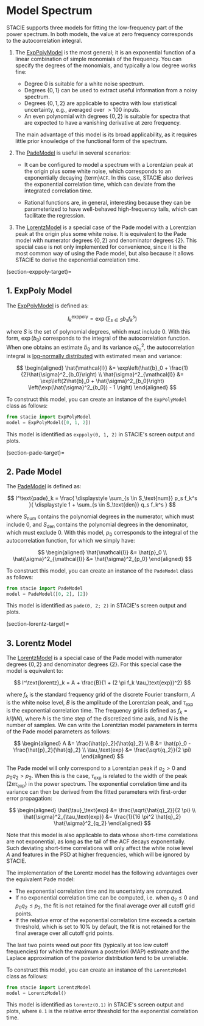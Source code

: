 # Model Spectrum

STACIE supports three models for fitting the low-frequency part of the power spectrum.
In both models, the value at zero frequency corresponds to the autocorrelation integral.

1. The [ExpPolyModel](#stacie.model.ExpPolyModel) is the most general;
   it is an exponential function of a linear combination of simple monomials of the frequency.
   You can specify the degrees of the monomials, and typically a low degree works fine:

    - Degree $0$ is suitable for a white noise spectrum.
    - Degrees $\{0, 1\}$ can be used to extract useful information from a noisy spectrum.
    - Degrees $\{0, 1, 2\}$ are applicable to spectra with low statistical uncertainty,
      e.g., averaged over $>100$ inputs.
    - An even polynomial with degrees $\{0, 2\}$ is suitable for spectra
      that are expected to have a vanishing derivative at zero frequency.

    The main advantage of this model is its broad applicability,
    as it requires little prior knowledge of the functional form of the spectrum.

2. The [PadeModel](#stacie.model.PadeModel) is useful in several scenarios:

    - It can be configured to model a spectrum with a Lorentzian peak at the origin
      plus some white noise, which corresponds to an exponentially decaying {term}`ACF`.
      In this case, STACIE also derives the exponential correlation time,
      which can deviate from the integrated correlation time.

    - Rational functions are, in general, interesting because they can be
      parameterized to have well-behaved high-frequency tails,
      which can facilitate the regression.

3. The [LorentzModel](#stacie.model.LorentzModel) is a special case of the Pade model
   with a Lorentzian peak at the origin plus some white noise.
   It is equivalent to the Pade model with numerator degrees $\{0, 2\}$
   and denominator degrees $\{2\}$.
   This special case is not only implemented for convenience,
   since it is the most common way of using the Pade model,
   but also because it allows STACIE to derive the exponential correlation time.

(section-exppoly-target)=

## 1. ExpPoly Model

The [ExpPolyModel](#stacie.model.ExpPolyModel) is defined as:

$$
    I^\text{exppoly}_k = \exp\left(\sum_{s \in S} b_s f_k^s\right)
$$

where $S$ is the set of polynomial degrees, which must include 0.
With this form, $\exp(b_0)$ corresponds to the integral of the autocorrelation function.
When one obtains an estimate $\hat{b}_0$ and its variance $\hat{\sigma}^2_{b_0}$,
the autocorrelation integral is [log-normally distributed](https://en.wikipedia.org/wiki/Log-normal_distribution)
with estimated mean and variance:

$$
    \begin{aligned}
    \hat{\mathcal{I}}
    &= \exp\left(\hat{b}_0 + \frac{1}{2}\hat{\sigma}^2_{b_0}\right)
    \\
    \hat{\sigma}^2_{\mathcal{I}}
    &= \exp\left(2\hat{b}_0 + \hat{\sigma}^2_{b_0}\right)
        \left(\exp(\hat{\sigma}^2_{b_0}) - 1 \right)
    \end{aligned}
$$

To construct this model, you can create an instance of the `ExpPolyModel` class as follows:

```python
from stacie import ExpPolyModel
model = ExpPolyModel([0, 1, 2])
```

This model is identified as `exppoly(0, 1, 2)` in STACIE's screen output and plots.

(section-pade-target)=

## 2. Pade Model

The [PadeModel](#stacie.model.PadeModel) is defined as:

$$
    I^\text{pade}_k = \frac{
        \displaystyle
        \sum_{s \in S_\text{num}} p_s f_k^s
    }{
        \displaystyle
        1 + \sum_{s \in S_\text{den}} q_s f_k^s
    }
$$

where $S_\text{num}$ contains the polynomial degrees in the numerator, which must include 0,
and $S_\text{den}$ contains the polynomial degrees in the denominator, which must exclude 0.
With this model, $p_0$ corresponds to the integral of the autocorrelation function,
for which we simply have:

$$
    \begin{aligned}
    \hat{\mathcal{I}} &= \hat{p}_0
    \\
    \hat{\sigma}^2_{\mathcal{I}} &= \hat{\sigma}^2_{p_0}
    \end{aligned}
$$

To construct this model, you can create an instance of the `PadeModel` class as follows:

```python
from stacie import PadeModel
model = PadeModel([0, 2], [2])
```

This model is identified as `pade(0, 2; 2)` in STACIE's screen output and plots.

(section-lorentz-target)=

## 3. Lorentz Model

The [LorentzModel](#stacie.model.LorentzModel) is a special case of the Pade model
with numerator degrees $\{0, 2\}$ and denominator degrees $\{2\}$.
For this special case the model is equivalent to:

$$
    I^\text{lorentz}_k = A + \frac{B}{1 + (2 \pi f_k \tau_\text{exp})^2}
$$

where $f_k$ is the standard frequency grid of the discrete Fourier transform,
$A$ is the white noise level, $B$ is the amplitude of the Lorentzian peak,
and $\tau_\text{exp}$ is the exponential correlation time.
The frequency grid is defined as $f_k = k / (hN)$,
where $h$ is the time step of the discretized time axis, and $N$ is the number of samples.
We can write the Lorentzian model parameters in terms of the Pade model parameters as follows:

$$
    \begin{aligned}
        A &= \frac{\hat{p}_2}{\hat{q}_2}
        \\
        B &= \hat{p}_0 - \frac{\hat{p}_2}{\hat{q}_2}
        \\
        \tau_\text{exp} &= \frac{\sqrt{q_2}}{2 \pi}
    \end{aligned}
$$

The Pade model will only correspond to a Lorentzian peak if $q_2 > 0$ and $p_0 q_2 > p_2$.
When this is the case, $\tau_\text{exp}$ is related
to the width of the peak ($2 \pi \tau_\text{exp}$) in the power spectrum.
The exponential correlation time and its variance can then be derived
from the fitted parameters with first-order error propagation:

$$
    \begin{aligned}
    \hat{\tau}_\text{exp} &= \frac{\sqrt{\hat{q}_2}}{2 \pi}
    \\
    \hat{\sigma}^2_{\tau_\text{exp}} &= \frac{1}{16 \pi^2 \hat{q}_2} \hat{\sigma}^2_{q_2}
    \end{aligned}
$$

Note that this model is also applicable to data whose short-time correlations are not exponential,
as long as the tail of the ACF decays exponentially.
Such deviating short-time correlations will only affect the white noise level $A$
and features in the PSD at higher frequencies, which will be ignored by STACIE.

The implementation of the Lorentz model has the following advantages over the equivalent Pade model:

- The exponential correlation time and its uncertainty are computed.
- If no exponential correlation time can be computed,
  i.e. when $q_2 \le 0$ and $p_0 q_2 \le p_2$,
  the fit is not retained for the final average over all cutoff grid points.
- If the relative error of the exponential correlation time exceeds a certain threshold,
  which is set to $10 \%$ by default,
  the fit is not retained for the final average over all cutoff grid points.

The last two points weed out poor fits (typically at too low cutoff frequencies)
for which the maximum a posteriori (MAP) estimate
and the Laplace approximation of the posterior distribution tend to be unreliable.

To construct this model, you can create an instance of the `LorentzModel` class as follows:

```python
from stacie import LorentzModel
model = LorentzModel()
```

This model is identified as `lorentz(0.1)` in STACIE's screen output and plots,
where `0.1` is the relative error threshold for the exponential correlation time.
